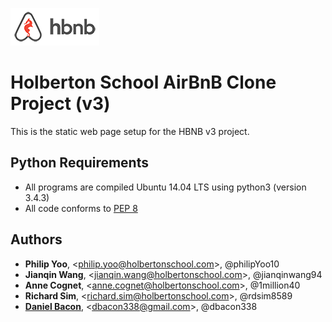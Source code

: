 ![alt tag](https://github.com/dfbacon/AirBnB_clone/blob/master/web_static/images/logo.png)

Holberton School AirBnB Clone Project (v3)
==========================================
This is the static web page setup for the HBNB v3 project.

Python Requirements
-------------------
* All programs are compiled Ubuntu 14.04 LTS using python3 (version 3.4.3)
* All code conforms to [PEP 8](https://www.python.org/dev/peps/pep-0008/)

Authors
-------
* **Philip Yoo**, \<philip.yoo@holbertonschool.com>, @philipYoo10
* **Jianqin Wang**, \<jianqin.wang@holbertonschool.com>, @jianqinwang94
* **Anne Cognet**, \<anne.cognet@holbertonschool.com>, @1million40
* **Richard Sim**, \<richard.sim@holbertonschool.com>, @rdsim8589
* [**Daniel Bacon**](https://github.com/dfbacon), \<dbacon338@gmail.com>, @dbacon338